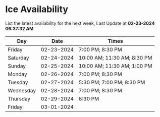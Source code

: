# Ice Availability

List the latest availability for the next week, Last Update at **02-23-2024 06:37:32 AM**

| Day         | Date        | Times       |
| ----------- | ----------- | ----------- |
|Friday|02-23-2024|7:00 PM; 8:30 PM|
|Saturday|02-24-2024|10:00 AM; 11:30 AM; 8:30 PM|
|Sunday|02-25-2024|10:00 AM; 11:30 AM; 1:00 PM|
|Monday|02-26-2024|7:00 PM; 8:30 PM|
|Tuesday|02-27-2024|5:30 PM; 7:00 PM; 8:30 PM|
|Wednesday|02-28-2024|7:00 PM; 8:30 PM|
|Thursday|02-29-2024|8:30 PM|
|Friday|03-01-2024||
